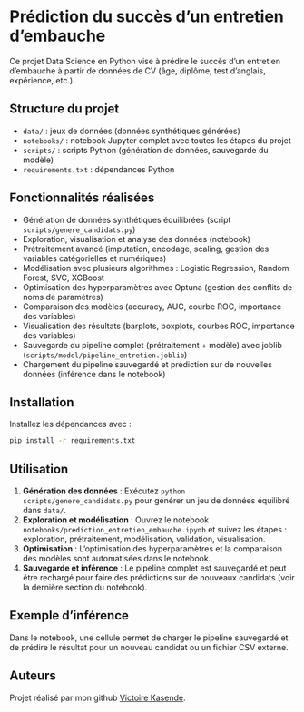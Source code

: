 
# Prédiction du succès d’un entretien d’embauche

Ce projet Data Science en Python vise à prédire le succès d’un entretien d’embauche à partir de données de CV (âge, diplôme, test d’anglais, expérience, etc.).

## Structure du projet
- `data/` : jeux de données (données synthétiques générées)
- `notebooks/` : notebook Jupyter complet avec toutes les étapes du projet
- `scripts/` : scripts Python (génération de données, sauvegarde du modèle)
- `requirements.txt` : dépendances Python

## Fonctionnalités réalisées
- Génération de données synthétiques équilibrées (script `scripts/genere_candidats.py`)
- Exploration, visualisation et analyse des données (notebook)
- Prétraitement avancé (imputation, encodage, scaling, gestion des variables catégorielles et numériques)
- Modélisation avec plusieurs algorithmes : Logistic Regression, Random Forest, SVC, XGBoost
- Optimisation des hyperparamètres avec Optuna (gestion des conflits de noms de paramètres)
- Comparaison des modèles (accuracy, AUC, courbe ROC, importance des variables)
- Visualisation des résultats (barplots, boxplots, courbes ROC, importance des variables)
- Sauvegarde du pipeline complet (prétraitement + modèle) avec joblib (`scripts/model/pipeline_entretien.joblib`)
- Chargement du pipeline sauvegardé et prédiction sur de nouvelles données (inférence dans le notebook)

## Installation
Installez les dépendances avec :
```bash
pip install -r requirements.txt
```

## Utilisation
1. **Génération des données** : Exécutez `python scripts/genere_candidats.py` pour générer un jeu de données équilibré dans `data/`.
2. **Exploration et modélisation** : Ouvrez le notebook `notebooks/prediction_entretien_embauche.ipynb` et suivez les étapes : exploration, prétraitement, modélisation, validation, visualisation.
3. **Optimisation** : L’optimisation des hyperparamètres et la comparaison des modèles sont automatisées dans le notebook.
4. **Sauvegarde et inférence** : Le pipeline complet est sauvegardé et peut être rechargé pour faire des prédictions sur de nouveaux candidats (voir la dernière section du notebook).

## Exemple d’inférence
Dans le notebook, une cellule permet de charger le pipeline sauvegardé et de prédire le résultat pour un nouveau candidat ou un fichier CSV externe.

## Auteurs
Projet réalisé par mon github [Victoire Kasende](https://github.com/VictoryKasende/).

